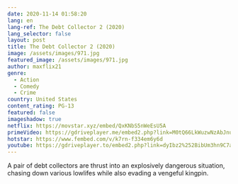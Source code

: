 ```yaml
---
date: 2020-11-14 01:58:20
lang: en
lang-ref: The Debt Collector 2 (2020)
lang_selector: false
layout: post
title: The Debt Collector 2 (2020)
image: /assets/images/971.jpg
featured_image: /assets/images/971.jpg
author: maxflix21
genre:
  - Action
  - Comedy
  - Crime
country: United States
content_rating: PG-13
featured: false
imageshadow: true
netflix: https://movstar.xyz/embed/QxKNbS5nWeEsU5A
primeVideo: https://gdriveplayer.me/embed2.php?link=M0tQ66LkWuzwNzAbJnuECAz%252FlUtytqLSBoMWSCtXADP%252BwbdgmaiW58FUpRatE%252B1gxMBFmIfwaAR09E1THAvX8BLX6IpE9gQaeayXDTDKIMOIu3KoeYhzukfQBxpOoMGd7oSUxOsdqVMjbXpvFMTiPGgL5f1ER0Sbdqxoa6xdH2ybVIYibF%252FdE2ctxREu1bC8s%253D
hotstar: https://www.fembed.com/v/k7rn-f334em6y6d
youtube: https://gdriveplayer.to/embed2.php?link=dyIbz2%252BibUm3hn9C7aoTjghukcCNKWOhX9933wT3Hyfpnn2uoU%252BYf7wAuTD70Y5owiQcXWVrRDSwMB%252Fnrn8keZHSFO%252FPM8teSYkt3WQB34otPmNVkqOzt5%252BiPannrspC8nrRpsLL9LT6MCbVHF4Gn7STkJ4XOMVjISgrprNmnBIdJiHYWPJOYkcjjmc1k3LpQ%253D
---
```

 A pair of debt collectors are thrust into an explosively dangerous situation, chasing down various lowlifes while also evading a vengeful kingpin.